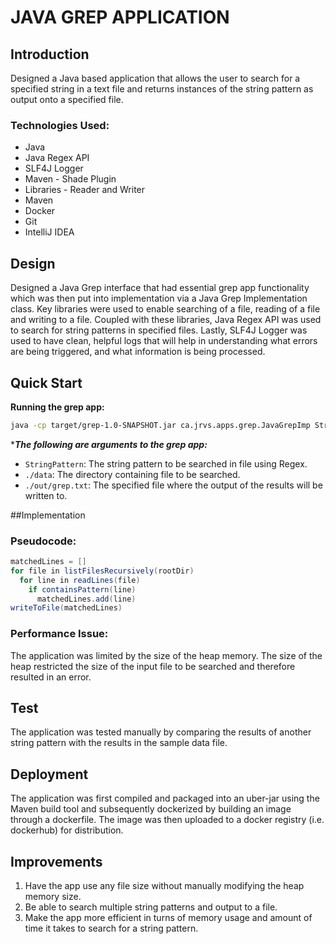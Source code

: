 # JAVA GREP APPLICATION

## Introduction
Designed a Java based application that allows the user to search for a specified string in a text file and returns instances of the string pattern as output onto a specified file.

### Technologies Used:
* Java
* Java Regex API
* SLF4J Logger
* Maven - Shade Plugin
* Libraries - Reader and Writer
* Maven 
* Docker
* Git
* IntelliJ IDEA

## Design
Designed a Java Grep interface that had essential grep app functionality which was then put into implementation via a Java Grep Implementation class. Key libraries were used to enable searching of a file, reading of a file and writing to a file. Coupled with these libraries, Java Regex API was used to search for string patterns in specified files. Lastly, SLF4J Logger was used to have clean, helpful logs that will help in understanding what errors are being triggered, and what information is being processed.

## Quick Start
**Running the grep app:**
```bash
java -cp target/grep-1.0-SNAPSHOT.jar ca.jrvs.apps.grep.JavaGrepImp StringPattern ./data ./out/grep.txt
```
****The following are arguments to the grep app:***
* `StringPattern`: The string pattern to be searched in file using Regex.
* `./data`: The directory containing file to be searched.
* `./out/grep.txt`: The specified file where the output of the results will be written to.

##Implementation
### Pseudocode:
```java
matchedLines = []
for file in listFilesRecursively(rootDir)
  for line in readLines(file)
    if containsPattern(line)
      matchedLines.add(line)
writeToFile(matchedLines)
```

### Performance Issue:
 The application was limited by the size of the heap memory. The size of the heap restricted the size of the input file to be searched and therefore resulted in an error.

## Test
The application was tested manually by comparing the results of another string pattern with the results in the sample data file.

## Deployment
The application was first compiled and packaged into an uber-jar using the Maven build tool and subsequently dockerized by building an image through a dockerfile. The image was then uploaded to a docker registry (i.e. dockerhub) for distribution.

## Improvements
1. Have the app use any file size without manually modifying the heap memory size.
2. Be able to search multiple string patterns and output to a file.
3. Make the app more efficient in turns of memory usage and amount of time it takes to search for a string pattern.